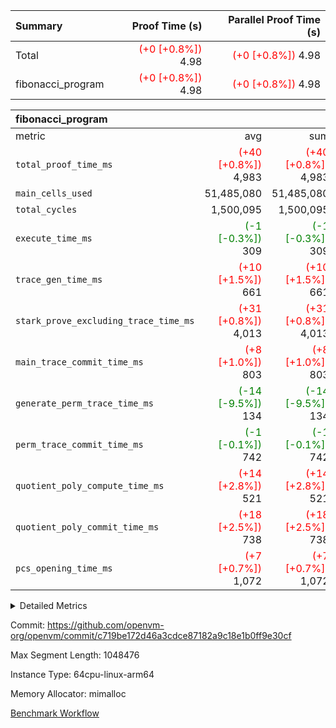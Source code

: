 | Summary | Proof Time (s) | Parallel Proof Time (s) |
|:---|---:|---:|
| Total | <span style='color: red'>(+0 [+0.8%])</span> 4.98 | <span style='color: red'>(+0 [+0.8%])</span> 4.98 |
| fibonacci_program | <span style='color: red'>(+0 [+0.8%])</span> 4.98 | <span style='color: red'>(+0 [+0.8%])</span> 4.98 |


| fibonacci_program |||||
|:---|---:|---:|---:|---:|
|metric|avg|sum|max|min|
| `total_proof_time_ms ` | <span style='color: red'>(+40 [+0.8%])</span> 4,983 | <span style='color: red'>(+40 [+0.8%])</span> 4,983 | <span style='color: red'>(+40 [+0.8%])</span> 4,983 | <span style='color: red'>(+40 [+0.8%])</span> 4,983 |
| `main_cells_used     ` |  51,485,080 |  51,485,080 |  51,485,080 |  51,485,080 |
| `total_cycles        ` |  1,500,095 |  1,500,095 |  1,500,095 |  1,500,095 |
| `execute_time_ms     ` | <span style='color: green'>(-1 [-0.3%])</span> 309 | <span style='color: green'>(-1 [-0.3%])</span> 309 | <span style='color: green'>(-1 [-0.3%])</span> 309 | <span style='color: green'>(-1 [-0.3%])</span> 309 |
| `trace_gen_time_ms   ` | <span style='color: red'>(+10 [+1.5%])</span> 661 | <span style='color: red'>(+10 [+1.5%])</span> 661 | <span style='color: red'>(+10 [+1.5%])</span> 661 | <span style='color: red'>(+10 [+1.5%])</span> 661 |
| `stark_prove_excluding_trace_time_ms` | <span style='color: red'>(+31 [+0.8%])</span> 4,013 | <span style='color: red'>(+31 [+0.8%])</span> 4,013 | <span style='color: red'>(+31 [+0.8%])</span> 4,013 | <span style='color: red'>(+31 [+0.8%])</span> 4,013 |
| `main_trace_commit_time_ms` | <span style='color: red'>(+8 [+1.0%])</span> 803 | <span style='color: red'>(+8 [+1.0%])</span> 803 | <span style='color: red'>(+8 [+1.0%])</span> 803 | <span style='color: red'>(+8 [+1.0%])</span> 803 |
| `generate_perm_trace_time_ms` | <span style='color: green'>(-14 [-9.5%])</span> 134 | <span style='color: green'>(-14 [-9.5%])</span> 134 | <span style='color: green'>(-14 [-9.5%])</span> 134 | <span style='color: green'>(-14 [-9.5%])</span> 134 |
| `perm_trace_commit_time_ms` | <span style='color: green'>(-1 [-0.1%])</span> 742 | <span style='color: green'>(-1 [-0.1%])</span> 742 | <span style='color: green'>(-1 [-0.1%])</span> 742 | <span style='color: green'>(-1 [-0.1%])</span> 742 |
| `quotient_poly_compute_time_ms` | <span style='color: red'>(+14 [+2.8%])</span> 521 | <span style='color: red'>(+14 [+2.8%])</span> 521 | <span style='color: red'>(+14 [+2.8%])</span> 521 | <span style='color: red'>(+14 [+2.8%])</span> 521 |
| `quotient_poly_commit_time_ms` | <span style='color: red'>(+18 [+2.5%])</span> 738 | <span style='color: red'>(+18 [+2.5%])</span> 738 | <span style='color: red'>(+18 [+2.5%])</span> 738 | <span style='color: red'>(+18 [+2.5%])</span> 738 |
| `pcs_opening_time_ms ` | <span style='color: red'>(+7 [+0.7%])</span> 1,072 | <span style='color: red'>(+7 [+0.7%])</span> 1,072 | <span style='color: red'>(+7 [+0.7%])</span> 1,072 | <span style='color: red'>(+7 [+0.7%])</span> 1,072 |



<details>
<summary>Detailed Metrics</summary>

| group | num_segments | keygen_time_ms | commit_exe_time_ms |
| --- | --- | --- | --- |
| fibonacci_program | 1 | 390 | 6 | 

| group | air_name | quotient_deg | interactions | constraints |
| --- | --- | --- | --- | --- |
| fibonacci_program | AccessAdapterAir<16> | 4 | 5 | 11 | 
| fibonacci_program | AccessAdapterAir<2> | 4 | 5 | 11 | 
| fibonacci_program | AccessAdapterAir<32> | 4 | 5 | 11 | 
| fibonacci_program | AccessAdapterAir<4> | 4 | 5 | 11 | 
| fibonacci_program | AccessAdapterAir<64> | 4 | 5 | 11 | 
| fibonacci_program | AccessAdapterAir<8> | 4 | 5 | 11 | 
| fibonacci_program | BitwiseOperationLookupAir<8> | 2 | 2 | 4 | 
| fibonacci_program | MemoryMerkleAir<8> | 4 | 4 | 38 | 
| fibonacci_program | PersistentBoundaryAir<8> | 4 | 3 | 5 | 
| fibonacci_program | PhantomAir | 4 | 3 | 4 | 
| fibonacci_program | Poseidon2PeripheryAir<BabyBearParameters>, 1> | 2 | 1 | 286 | 
| fibonacci_program | ProgramAir | 1 | 1 | 4 | 
| fibonacci_program | RangeTupleCheckerAir<2> | 1 | 1 | 4 | 
| fibonacci_program | Rv32HintStoreAir | 4 | 19 | 21 | 
| fibonacci_program | VariableRangeCheckerAir | 1 | 1 | 4 | 
| fibonacci_program | VmAirWrapper<Rv32BaseAluAdapterAir, BaseAluCoreAir<4, 8> | 4 | 19 | 30 | 
| fibonacci_program | VmAirWrapper<Rv32BaseAluAdapterAir, LessThanCoreAir<4, 8> | 4 | 17 | 35 | 
| fibonacci_program | VmAirWrapper<Rv32BaseAluAdapterAir, ShiftCoreAir<4, 8> | 4 | 23 | 84 | 
| fibonacci_program | VmAirWrapper<Rv32BranchAdapterAir, BranchEqualCoreAir<4> | 4 | 11 | 17 | 
| fibonacci_program | VmAirWrapper<Rv32BranchAdapterAir, BranchLessThanCoreAir<4, 8> | 4 | 13 | 32 | 
| fibonacci_program | VmAirWrapper<Rv32CondRdWriteAdapterAir, Rv32JalLuiCoreAir> | 4 | 10 | 15 | 
| fibonacci_program | VmAirWrapper<Rv32JalrAdapterAir, Rv32JalrCoreAir> | 4 | 16 | 16 | 
| fibonacci_program | VmAirWrapper<Rv32LoadStoreAdapterAir, LoadSignExtendCoreAir<4, 8> | 4 | 18 | 21 | 
| fibonacci_program | VmAirWrapper<Rv32LoadStoreAdapterAir, LoadStoreCoreAir<4> | 4 | 17 | 27 | 
| fibonacci_program | VmAirWrapper<Rv32MultAdapterAir, DivRemCoreAir<4, 8> | 4 | 25 | 72 | 
| fibonacci_program | VmAirWrapper<Rv32MultAdapterAir, MulHCoreAir<4, 8> | 4 | 24 | 23 | 
| fibonacci_program | VmAirWrapper<Rv32MultAdapterAir, MultiplicationCoreAir<4, 8> | 4 | 19 | 13 | 
| fibonacci_program | VmAirWrapper<Rv32RdWriteAdapterAir, Rv32AuipcCoreAir> | 4 | 11 | 12 | 
| fibonacci_program | VmConnectorAir | 4 | 3 | 8 | 

| group | air_name | segment | rows | prep_cols | perm_cols | main_cols | cells |
| --- | --- | --- | --- | --- | --- | --- | --- |
| fibonacci_program | AccessAdapterAir<8> | 0 | 32 |  | 12 | 17 | 928 | 
| fibonacci_program | BitwiseOperationLookupAir<8> | 0 | 65,536 | 3 | 8 | 2 | 655,360 | 
| fibonacci_program | MemoryMerkleAir<8> | 0 | 256 |  | 12 | 32 | 11,264 | 
| fibonacci_program | PersistentBoundaryAir<8> | 0 | 32 |  | 8 | 20 | 896 | 
| fibonacci_program | PhantomAir | 0 | 2 |  | 8 | 6 | 28 | 
| fibonacci_program | Poseidon2PeripheryAir<BabyBearParameters>, 1> | 0 | 256 |  | 8 | 300 | 78,848 | 
| fibonacci_program | ProgramAir | 0 | 4,096 |  | 8 | 10 | 73,728 | 
| fibonacci_program | RangeTupleCheckerAir<2> | 0 | 524,288 | 2 | 8 | 1 | 4,718,592 | 
| fibonacci_program | Rv32HintStoreAir | 0 | 4 |  | 24 | 32 | 224 | 
| fibonacci_program | VariableRangeCheckerAir | 0 | 262,144 | 2 | 8 | 1 | 2,359,296 | 
| fibonacci_program | VmAirWrapper<Rv32BaseAluAdapterAir, BaseAluCoreAir<4, 8> | 0 | 1,048,576 |  | 28 | 36 | 67,108,864 | 
| fibonacci_program | VmAirWrapper<Rv32BaseAluAdapterAir, LessThanCoreAir<4, 8> | 0 | 524,288 |  | 24 | 37 | 31,981,568 | 
| fibonacci_program | VmAirWrapper<Rv32BranchAdapterAir, BranchEqualCoreAir<4> | 0 | 262,144 |  | 16 | 26 | 11,010,048 | 
| fibonacci_program | VmAirWrapper<Rv32BranchAdapterAir, BranchLessThanCoreAir<4, 8> | 0 | 4 |  | 20 | 32 | 208 | 
| fibonacci_program | VmAirWrapper<Rv32CondRdWriteAdapterAir, Rv32JalLuiCoreAir> | 0 | 131,072 |  | 16 | 18 | 4,456,448 | 
| fibonacci_program | VmAirWrapper<Rv32JalrAdapterAir, Rv32JalrCoreAir> | 0 | 16 |  | 20 | 28 | 768 | 
| fibonacci_program | VmAirWrapper<Rv32LoadStoreAdapterAir, LoadStoreCoreAir<4> | 0 | 16 |  | 28 | 40 | 1,088 | 
| fibonacci_program | VmAirWrapper<Rv32RdWriteAdapterAir, Rv32AuipcCoreAir> | 0 | 8 |  | 16 | 21 | 296 | 
| fibonacci_program | VmConnectorAir | 0 | 2 | 1 | 8 | 4 | 24 | 

| group | segment | trace_gen_time_ms | total_proof_time_ms | total_cycles | total_cells | stark_prove_excluding_trace_time_ms | quotient_poly_compute_time_ms | quotient_poly_commit_time_ms | perm_trace_commit_time_ms | pcs_opening_time_ms | main_trace_commit_time_ms | main_cells_used | generate_perm_trace_time_ms | execute_time_ms |
| --- | --- | --- | --- | --- | --- | --- | --- | --- | --- | --- | --- | --- | --- | --- |
| fibonacci_program | 0 | 661 | 4,983 | 1,500,095 | 122,458,476 | 4,013 | 521 | 738 | 742 | 1,072 | 803 | 51,485,080 | 134 | 309 | 

</details>


Commit: https://github.com/openvm-org/openvm/commit/c719be172d46a3cdce87182a9c18e1b0ff9e30cf

Max Segment Length: 1048476

Instance Type: 64cpu-linux-arm64

Memory Allocator: mimalloc

[Benchmark Workflow](https://github.com/openvm-org/openvm/actions/runs/13136500382)

